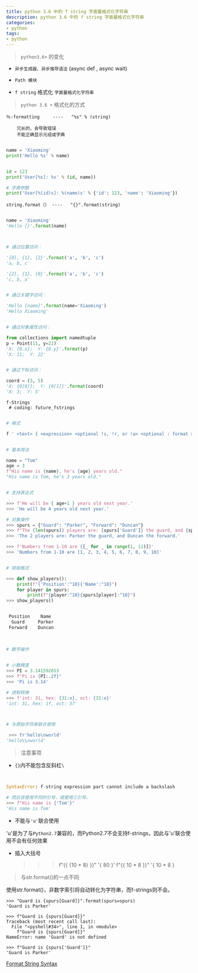 ```yaml
---
title: python 3.6 中的 f string 字面量格式化字符串
description: python 3.6 中的 f string 字面量格式化字符串
categories:
- python
tags:
- python
---
```




> `python3.6+` 的变化 


- `异步生成器、异步推导语法` (async def , async wait)

- `Path 模块`

- `f string` 格式化 `字面量格式化字符串`






> `python 3.6 +` 格式化的方式


    ％-formatting     ----   "%s" % (string)
    
        冗长的，会导致错误
        不能正确显示元组或字典
    
    

```python

name = 'Xiaoming'
print('Hello %s' % name) 


id = 123
print('User[%s]: %s' % (id, name))

# 字典参数
print('User[%(id)s]: %(name)s' % {'id': 123, 'name': 'Xiaoming'})

```    
  


    string.format（） ----   "{}".format(string)
    
    
```python

name = 'Xiaoming'
'Hello {}'.format(name)



# 通过位置访问：

'{0}, {1}, {2}'.format('a', 'b', 'c')
'a, b, c'

'{2}, {1}, {0}'.format('a', 'b', 'c')
'c, b, a'


# 通过关键字访问：

'Hello {name}'.format(name='Xiaoming')
'Hello Xiaoming'


# 通过对象属性访问：

from collections import namedtuple
p = Point(11, y=22)
'X: {0.x};  Y: {0.y}'.format(p)
'X: 11;  Y: 22'


# 通过下标访问：

coord = (3, 5)
'X: {0[0]};  Y: {0[1]}'.format(coord)
'X: 3;  Y: 5'

```
    
    
    f-Strings 
     # coding: future_fstrings
    
    
```python

# 格式

f ' <text> { <expression> <optional !s, !r, or !a> <optional : format specifier> } <text> ... '


# 基本用法

name = "Tom"
age = 3
f"His name is {name}, he's {age} years old."
"His name is Tom, he's 3 years old."


# 支持表达式

>>> f'He will be { age+1 } years old next year.'
>>> 'He will be 4 years old next year.'

# 对象操作
>>> spurs = {"Guard": "Parker", "Forward": "Duncan"}
>>> f"The {len(spurs)} players are: {spurs['Guard']} the guard, and {spurs['Forward']} the forward."
>>> 'The 2 players are: Parker the guard, and Duncan the forward.'

>>> f'Numbers from 1-10 are {[_ for _ in range(1, 11)]}'
>>> 'Numbers from 1-10 are [1, 2, 3, 4, 5, 6, 7, 8, 9, 10]'


# 排版格式

>>> def show_players():
    print(f"{'Position':^10}{'Name':^10}")
    for player in spurs:
        print(f"{player:^10}{spurs[player]:^10}")
>>> show_players()


 Position    Name   
  Guard     Parker  
 Forward    Duncan
 
 
 
# 数字操作 


# 小数精度
>>> PI = 3.141592653
>>> f"Pi is {PI:.2f}"
>>> 'Pi is 3.14'

# 进制转换
>>> f'int: 31, hex: {31:x}, oct: {31:o}'
'int: 31, hex: 1f, oct: 37'



# 与原始字符串联合使用

 >>> fr'hello\nworld'
'hello\\nworld'

```



> 注意事项 

- `{}`内不能包含反斜杠` \ `


```python


SyntaxError: f-string expression part cannot include a backslash

# 而应该使用不同的引号，或使用三引号。
>>> f"His name is {'Tom'}"
'His name is Tom'

```


- 不能与`'u'`联合使用

'u'是为了与`Python2.7`兼容的，而Python2.7不会支持f-strings，因此与'u'联合使用不会有任何效果

- 插入大括号
    
    
    >>> f"{{ {10 * 8} }}"
    '{ 80 }'
    >>> f"{{ 10 * 8 }}"
    '{ 10 * 8 }
    
> 与str.format()的一点不同

使用str.format()，非数字索引将自动转化为字符串，而f-strings则不会。
    
    >>> "Guard is {spurs[Guard]}".format(spurs=spurs)
    'Guard is Parker'
    
    >>> f"Guard is {spurs[Guard]}"
    Traceback (most recent call last):
      File "<pyshell#34>", line 1, in <module>
        f"Guard is {spurs[Guard]}"
    NameError: name 'Guard' is not defined
    
    >>> f"Guard is {spurs['Guard']}"
    'Guard is Parker'



[Format String Syntax](https://docs.python.org/3/library/string.html#formatstrings)
